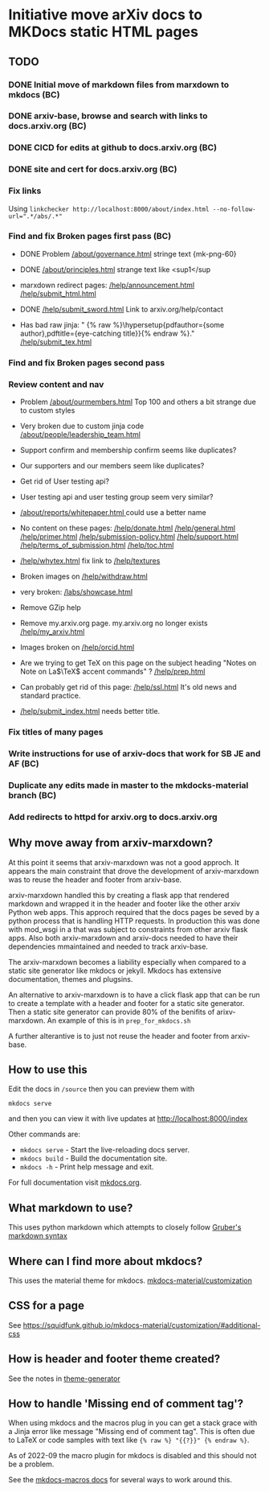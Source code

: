 # Initiative move arXiv docs to MKDocs static HTML pages

## TODO
### DONE Initial move of markdown files from marxdown to mkdocs (BC)
### DONE arxiv-base, browse and search with links to docs.arxiv.org (BC)
### DONE CICD for edits at github to docs.arxiv.org (BC)
### DONE site and cert for docs.arxiv.org (BC)
### Fix links
Using ``linkchecker http://localhost:8000/about/index.html --no-follow-url=".*/abs/.*"``

### Find and fix Broken pages first pass (BC)
- DONE Problem [/about/governance.html](/about/governance.md) stringe text {mk-png-60}

- DONE [/about/principles.html](/about/principles.md) strange text like <sup1</sup

- marxdown redirect pages:
  [/help/announcement.html](/help/announcement.md) 
  [/help/submit_html.html](/help/submit_html.md) 
  
- DONE [/help/submit_sword.html](/help/submit_sword.md) Link to arxiv.org/help/contact

- Has bad raw jinja: " {% raw %}\hypersetup{pdfauthor={some author},pdftitle={eye-catching title}}{% endraw %}." [/help/submit_tex.html](/help/submit_tex.md) 


### Find and fix Broken pages second pass 
### Review content and nav 
- Problem [/about/ourmembers.html](/about/ourmembers.md) Top 100 and others a bit strange due to custom styles

- Very broken due to custom jinja code [/about/people/leadership_team.html](/about/people/leadership_team.md)

- Support confirm and membership confirm seems like duplicates?

- Our supporters and our members seem like duplicates?

- Get rid of User testing api?

- User testing api and user testing group seem very similar?

- [/about/reports/whitepaper.html ](/about/reports/whitepaper.html ) could use a better name 

- No content on these pages: [/help/donate.html](/help/donate.md) 
[/help/general.html](/help/general.md) 
[/help/primer.html](/help/primer.md) 
[/help/submission-policy.html](/help/submission-policy.md) 
[/help/support.html](/help/support.md) 
[/help/terms_of_submission.html](/help/terms_of_submission.md) 
[/help/toc.html](/help/toc.md) 

- [/help/whytex.html](/help/whytex.md) fix link to [/help/textures](/help/faq/textures.md) 

- Broken images on [/help/withdraw.html](/help/withdraw.md)

- very broken: [/labs/showcase.html](/labs/showcase.md)

- Remove GZip help

- Remove my.arxiv.org page. my.arxiv.org no longer exists
[/help/my_arxiv.html](/help/my_arxiv.md)

- Images broken on [/help/orcid.html](/help/orcid.md)

- Are we trying to get TeX on this page on the subject heading "Notes on Note on La$\TeX$ accent commands" ? [/help/prep.html](/help/prep.md)

- Can probably get rid of this page: [/help/ssl.html](/help/ssl.md) It's old news and standard practice. 

- [/help/submit_index.html](/help/submit_index.md) needs better title. 


### Fix titles of many pages
### Write instructions for use of arxiv-docs that work for SB JE and AF (BC)
### Duplicate any edits made in master to the mkdocks-material branch (BC)
### Add redirects to httpd for arxiv.org to docs.arxiv.org

## Why move away from arxiv-marxdown?
At this point it seems that arxiv-marxdown was not a good approch. It
appears the main constraint that drove the development of
arxiv-marxdown was to reuse the header and footer from arxiv-base.

arxiv-marxdown handled this by creating a flask app that rendered
markdown and wrapped it in the header and footer like the other arxiv
Python web apps. This approch required that the docs pages be seved by
a python process that is handling HTTP requests. In production this
was done with mod_wsgi in a that was subject to constraints from other
arxiv flask apps. Also both arxiv-marxdown and arxiv-docs needed to
have their dependencies mmaintained and needed to track arxiv-base. 

The arxiv-marxdown becomes a liability especially when compared to a
static site generator like mkdocs or jekyll. Mkdocs has extensive
documentation, themes and plugsins.

An alternative to arxiv-marxdown is to have a click flask app that can
be run to create a template with a header and footer for a static site
generator. Then a static site generator can provide 80% of the
benifits of arixv-marxdown. An example of this is in
`prep_for_mkdocs.sh`

A further alterantive is to just not reuse the header and footer from
arxiv-base.

## How to use this
Edit the docs in `/source`  then you can preview them with 

    mkdocs serve
    
and then you can view it with live updates at [http://localhost:8000/index](http://localhost:8000/index)

Other commands are:

* `mkdocs serve` - Start the live-reloading docs server.
* `mkdocs build` - Build the documentation site.
* `mkdocs -h` - Print help message and exit.

For full documentation visit [mkdocs.org](https://www.mkdocs.org).

## What markdown to use?
This uses python markdown which attempts to closely follow [Gruber's markdown syntax](https://daringfireball.net/projects/markdown/syntax)

## Where can I find more about mkdocs?
This uses the material theme for mkdocs. [mkdocs-material/customization](https://squidfunk.github.io/mkdocs-material/customization/)
## CSS for a page
See https://squidfunk.github.io/mkdocs-material/customization/#additional-css


## How is header and footer theme created?
See the notes in [theme-generator](https://github.com/arXiv/arxiv-docs/theme_generator/README.md)

## How to handle 'Missing end of comment tag'?
When using mkdocs and the macros plug in you can get a stack grace
with a Jinja error like message "Missing end of comment tag".  This is
often due to LaTeX or code samples with text like `{% raw %} "{{?}}"
{% endraw %}`.

As of 2022-09 the macro plugin for mkdocs is disabled and this should
not be a problem. 

See the [mkdocs-macros docs](https://mkdocs-macros-plugin.readthedocs.io/en/latest/advanced/#code-blocks-containing-similar-languages) for several ways to work around this.
